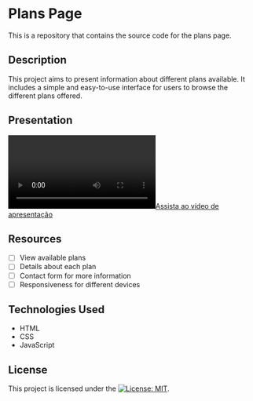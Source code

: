 # Plans Page

This is a repository that contains the source code for the plans page.

## Description

This project aims to present information about different plans available. It includes a simple and easy-to-use interface for users to browse the different plans offered.

## Presentation

[![Assista ao vídeo de apresentação](./Presentation/Presentation.mp4)](./Presentation/Presentation.mp4)

## Resources

- [ ] View available plans
- [ ] Details about each plan
- [ ] Contact form for more information
- [ ] Responsiveness for different devices

## Technologies Used

- HTML
- CSS
- JavaScript

## License

This project is licensed under the [![License: MIT](https://img.shields.io/badge/License-MIT-yellow.svg)](https://github.com/KaiqueCV/plans-page/blob/89563688229b3d73057d6371fe0a588d44b03862/LICENSE).
